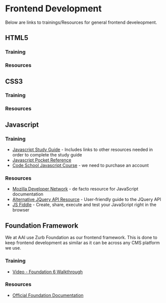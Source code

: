 # Frontend Development
Below are links to trainings/Resources for general frontend develeopment.

## HTML5

### Training

### Resources


## CSS3

### Training

### Resources


## Javascript

### Training
  * [Javascript Study Guide](http://javascriptissexy.com/how-to-learn-javascript-properly/) - Includes links to other resources needed in order to complete the study guide
  * [Javascript Pocket Reference](https://www.amazon.com/JavaScript-Pocket-Reference-OReilly/dp/1449316859)
  * [Code School Javascript Course](https://www.codeschool.com/learn/javascript) - we need to purchase an account

### Resources
  * [Mozilla Developer Network](https://developer.mozilla.org/en-US/docs/Web/JavaScript) - de facto resource for JavaScript documentation
  * [Alternative JQuery API Resource](http://jqapi.com) - User-friendly guide to the JQuery API
  * [JS Fiddle](https://jsfiddle.net) - Create, share, execute and test your JavaScript right in the browser


## Foundation Framework
We at AAI use Zurb Foundation as our frontend framework. This is done to keep frontend development as similar as it can be across any CMS platform we use.

### Training
  * [Video - Foundation 6 Walkthrough](https://www.youtube.com/watch?v=2RP9Lcr1r_g&list=PLKlA1QwYBcmfA0tIwFL_LqDeb7EGwo3xu&index=2 )

### Resources
  * [Official Foundation Documentation](http://foundation.zurb.com/sites/resources.html)
